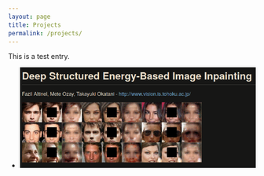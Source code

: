 ```yaml
---
layout: page
title: Projects
permalink: /projects/
---
```


This is a test entry.
- <a href="{{ site.baseurl }}{% link _proj/dseb.md %}" rel="Deep Structured Energy-Based Image Inpainting">![Foo](/images/projects/dseb/dseb_preview.png)</a>
